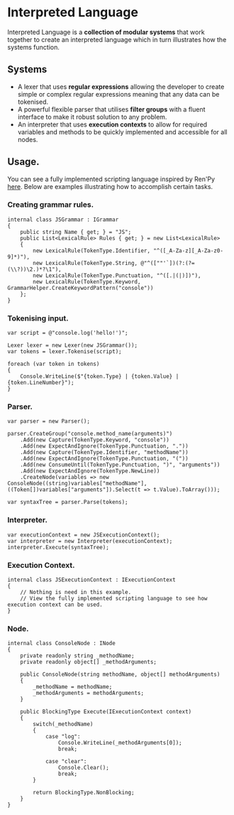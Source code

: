 # Interpreted Language
Interpreted Language is a **collection of modular systems** that work together to create an interpreted language which in turn illustrates how the systems function.

## Systems
- A lexer that uses **regular expressions** allowing the developer to create simple or complex regular expressions meaning that any data can be tokenised.
- A powerful flexible parser that utilises **filter groups** with a fluent interface to make it robust solution to any problem.
- An interpreter that uses **execution contexts** to allow for required variables and methods to be quickly implemented and accessible for all nodes.

## Usage.

You can see a fully implemented scripting language inspired by Ren'Py [here](/Interpreted-Language/Examples/RenPy/Language).
Below are examples illustrating how to accomplish certain tasks. 

### Creating grammar rules.
	internal class JSGrammar : IGrammar
    {
        public string Name { get; } = "JS";
        public List<LexicalRule> Rules { get; } = new List<LexicalRule>
        {
            new LexicalRule(TokenType.Identifier, "^([_A-Za-z][_A-Za-z0-9]*)"),
            new LexicalRule(TokenType.String, @"^([""'`])(?:(?=(\\?))\2.)*?\1"),
            new LexicalRule(TokenType.Punctuation, "^([.|(|)])"),
            new LexicalRule(TokenType.Keyword, GrammarHelper.CreateKeywordPattern("console"))
        };
    }

### Tokenising input.
	var script = @"console.log('hello!')";

	Lexer lexer = new Lexer(new JSGrammar());
	var tokens = lexer.Tokenise(script);

	foreach (var token in tokens)
	{
		Console.WriteLine($"{token.Type} | {token.Value} | {token.LineNumber}");
	}

### Parser.
	var parser = new Parser();

    parser.CreateGroup("console.method_name(arguments)")
        .Add(new Capture(TokenType.Keyword, "console"))
        .Add(new ExpectAndIgnore(TokenType.Punctuation, "."))
        .Add(new Capture(TokenType.Identifier, "methodName"))
        .Add(new ExpectAndIgnore(TokenType.Punctuation, "("))
        .Add(new ConsumeUntil(TokenType.Punctuation, ")", "arguments"))
        .Add(new ExpectAndIgnore(TokenType.NewLine))
        .CreateNode(variables => new ConsoleNode((string)variables["methodName"], ((Token[])variables["arguments"]).Select(t => t.Value).ToArray()));
		
	var syntaxTree = parser.Parse(tokens);
	
### Interpreter.
    var executionContext = new JSExecutionContext();
    var interpreter = new Interpreter(executionContext);
    interpreter.Execute(syntaxTree);


### Execution Context.
    internal class JSExecutionContext : IExecutionContext
    {
		// Nothing is need in this example.
		// View the fully implemented scripting language to see how execution context can be used.
    }

### Node.
	internal class ConsoleNode : INode
	{
		private readonly string _methodName;
		private readonly object[] _methodArguments;

		public ConsoleNode(string methodName, object[] methodArguments)
		{
			_methodName = methodName;
			_methodArguments = methodArguments;
		}

		public BlockingType Execute(IExecutionContext context)
		{
			switch(_methodName)
			{
			    case "log":
			        Console.WriteLine(_methodArguments[0]);
			        break;
			        
			    case "clear":
			        Console.Clear();
			        break;
			}
			
			return BlockingType.NonBlocking;
		}
	}